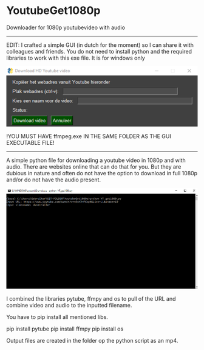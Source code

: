 # YoutubeGet1080p
Downloader for 1080p youtubevideo with audio

-------------

EDIT: I crafted a simple GUI (in dutch for the moment) so I can share it with colleagues and friends. You do not need to install python and the required libraries to work with this exe file. It is for windows only

![](./assets/Youtube_Gui.PNG)

!YOU MUST HAVE ffmpeg.exe IN THE SAME FOLDER AS THE GUI EXECUTABLE FILE!

-------------

A simple python file for downloading a youtube video in 1080p and with audio. There are websites online that can do that for you. But they are dubious in nature and often do not have the option to download in full 1080p and/or do not have the audio present.

![](./assets/Screen_YT_get1080.PNG)

I combined the libraries pytube, ffmpy and os to pull of the URL and combine video and audio to the inputted filename.

You have to pip install all mentioned libs.

pip install pytube
pip install ffmpy
pip install os

Output files are created in the folder op the python script as an mp4.



